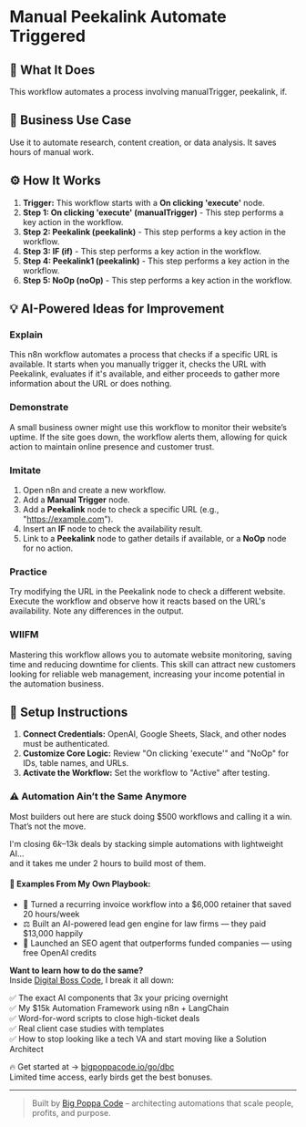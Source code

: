 # Manual Peekalink Automate Triggered

## 🚀 What It Does
This workflow automates a process involving manualTrigger, peekalink, if.

## 💼 Business Use Case
Use it to automate research, content creation, or data analysis. It saves hours of manual work.

## ⚙️ How It Works
1.  **Trigger:** This workflow starts with a **On clicking 'execute'** node.
2. **Step 1: On clicking 'execute' (manualTrigger)** - This step performs a key action in the workflow.
3. **Step 2: Peekalink (peekalink)** - This step performs a key action in the workflow.
4. **Step 3: IF (if)** - This step performs a key action in the workflow.
5. **Step 4: Peekalink1 (peekalink)** - This step performs a key action in the workflow.
6. **Step 5: NoOp (noOp)** - This step performs a key action in the workflow.

## 💡 AI-Powered Ideas for Improvement
### Explain
This n8n workflow automates a process that checks if a specific URL is available. It starts when you manually trigger it, checks the URL with Peekalink, evaluates if it's available, and either proceeds to gather more information about the URL or does nothing.

### Demonstrate
A small business owner might use this workflow to monitor their website’s uptime. If the site goes down, the workflow alerts them, allowing for quick action to maintain online presence and customer trust.

### Imitate
1. Open n8n and create a new workflow.
2. Add a **Manual Trigger** node.
3. Add a **Peekalink** node to check a specific URL (e.g., "https://example.com").
4. Insert an **IF** node to check the availability result.
5. Link to a **Peekalink** node to gather details if available, or a **NoOp** node for no action.

### Practice
Try modifying the URL in the Peekalink node to check a different website. Execute the workflow and observe how it reacts based on the URL's availability. Note any differences in the output.

### WIIFM
Mastering this workflow allows you to automate website monitoring, saving time and reducing downtime for clients. This skill can attract new customers looking for reliable web management, increasing your income potential in the automation business.

## 🔧 Setup Instructions
1. **Connect Credentials:** OpenAI, Google Sheets, Slack, and other nodes must be authenticated.
2. **Customize Core Logic:** Review "On clicking 'execute'" and "NoOp" for IDs, table names, and URLs.
3. **Activate the Workflow:** Set the workflow to "Active" after testing.

### ⚠️ Automation Ain’t the Same Anymore

Most builders out here are stuck doing $500 workflows and calling it a win.  
That’s not the move.  

I'm closing $6k–$13k deals by stacking simple automations with lightweight AI...  
and it takes me under 2 hours to build most of them.

#### 🧠 Examples From My Own Playbook:
- 🔁 Turned a recurring invoice workflow into a $6,000 retainer that saved 20 hours/week  
- ⚖️ Built an AI-powered lead gen engine for law firms — they paid $13,000 happily  
- 🚀 Launched an SEO agent that outperforms funded companies — using free OpenAI credits  

**Want to learn how to do the same?**  
Inside [Digital Boss Code](https://bigpoppacode.io/go/dbc), I break it all down:

✅ The exact AI components that 3x your pricing overnight  
✅ My $15k Automation Framework using n8n + LangChain  
✅ Word-for-word scripts to close high-ticket deals  
✅ Real client case studies with templates  
✅ How to stop looking like a tech VA and start moving like a Solution Architect  

🔥 Get started at → [bigpoppacode.io/go/dbc](https://bigpoppacode.io/go/dbc)  
Limited time access, early birds get the best bonuses.

---
> Built by [Big Poppa Code](https://bigpoppacode.io) – architecting automations that scale people, profits, and purpose.
